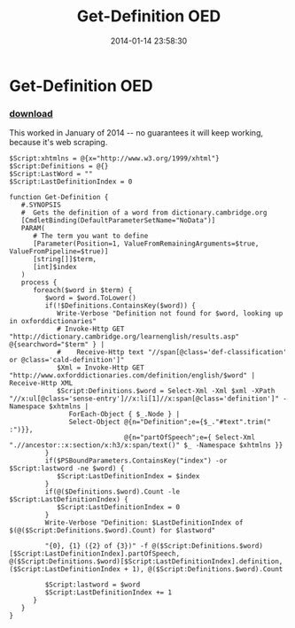 ﻿---
pid:            4794
parent:         0
children:       
poster:         Joel Bennett
title:          Get-Definition OED
date:           2014-01-14 23:58:30
description:    This worked in January of 2014 -- no guarantees it will keep working, because it's web scraping.
format:         posh
---

# Get-Definition OED

### [download](4794.ps1)  

This worked in January of 2014 -- no guarantees it will keep working, because it's web scraping.

```posh
$Script:xhtmlns = @{x="http://www.w3.org/1999/xhtml"}
$Script:Definitions = @{}
$Script:LastWord = ""
$Script:LastDefinitionIndex = 0

function Get-Definition {
   #.SYNOPSIS
   #  Gets the definition of a word from dictionary.cambridge.org
   [CmdletBinding(DefaultParameterSetName="NoData")]
   PARAM(
      # The term you want to define
      [Parameter(Position=1, ValueFromRemainingArguments=$true, ValueFromPipeline=$true)]
      [string[]]$term,
      [int]$index
   )
   process {
      foreach($word in $term) {
         $word = $word.ToLower()
         if(!$Definitions.ContainsKey($word)) {
            Write-Verbose "Definition not found for $word, looking up in oxforddictionaries"
            # Invoke-Http GET "http://dictionary.cambridge.org/learnenglish/results.asp" @{searchword="$term" } | 
            #    Receive-Http text "//span[@class='def-classification' or @class='cald-definition']"
            $Xml = Invoke-Http GET "http://www.oxforddictionaries.com/definition/english/$word" | Receive-Http XML
            $Script:Definitions.$word = Select-Xml -Xml $xml -XPath "//x:ul[@class='sense-entry']//x:li[1]//x:span[@class='definition']" -Namespace $xhtmlns | 
               ForEach-Object { $_.Node } | 
               Select-Object @{n="Definition";e={$_."#text".trim(" :")}}, 
                             @{n="partOfSpeech";e={ Select-Xml ".//ancestor::x:section/x:h3/x:span/text()" $_ -Namespace $xhtmlns }}
         }
         if($PSBoundParameters.ContainsKey("index") -or $Script:lastword -ne $word) {
            $Script:LastDefinitionIndex = $index
         }
         if(@($Definitions.$word).Count -le $Script:LastDefinitionIndex) {
            $Script:LastDefinitionIndex = 0
         }
         Write-Verbose "Definition: $LastDefinitionIndex of $(@($Script:Definitions.$word).Count) for $lastword"

         "{0}, {1} ({2} of {3})" -f @($Script:Definitions.$word)[$Script:LastDefinitionIndex].partOfSpeech, @($Script:Definitions.$word)[$Script:LastDefinitionIndex].definition, ($Script:LastDefinitionIndex + 1), @($Script:Definitions.$word).Count
         
         $Script:lastword = $word
         $Script:LastDefinitionIndex += 1
      }
   }
}

```
